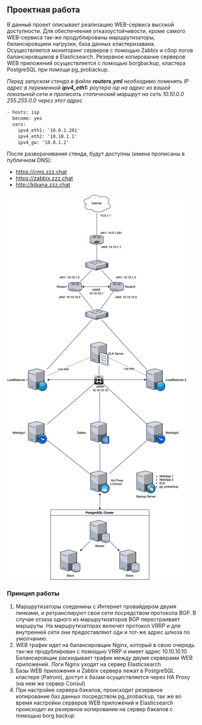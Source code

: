 ## Проектная работа

В данный проект описывает реализацию WEB-сервиса высокой доступности. Для обеспечеения отказоустойчивости, кроме самого WEB-сервиса так-же продублированы маршрутизаторы, балансировщики нагрузки, база данных кластеризавана. Осуществляется мониторинг серверов с помощью Zabbix и сбор логов балансировщиков в Elasticsearch. Резервное копирование серверов WEB приложений осуществляется с помощью borgbackup, кластера PostgreSQL при помощи pg_probackup.

*Перед запуском стенда в файле **routers.yml** необходимо поменять IP адрес в переменной **ipv4_eth1:** роутера isp  на адрес из вашей локальной сети и прописать статический маршрут на сеть 10.10.0.0 255.255.0.0 через этот адрес*
```
- hosts: isp
  become: yes
  vars:
    ipv4_eth1: '10.0.1.201'
    ipv4_eth2: '10.10.1.1'
    ipv4_gw: '10.0.1.2'
```
После разворачивания стенда, будут доступны (имена прописаны в публичном DNS):
- https://cms.zzz.chat
- https://zabbix.zzz.chat
- http://kibana.zzz.chat


![](MainDiagram.png)

### Принцип работы
1) Маршрутизаторы соеденины с Интернет провайдером двумя линками, и ретранслируют свои сети посредством протокола BGP. В случае отзаза одного из маршрутизаторов BGP перестраивает маршруты. На маршрутизаторах включет протокол VRRP и для внутренней сети они предоставляют оди и тот-же адрес шлюза по умолчанию.   
2) WEB трафик идет на балансировщик Nginx, который в свою очередь так-же продублирован с помощью VRRP и имеет адрес 10.10.10.10 Балансировщик раскидывает трафик между двумя серверами WEB приложений. Логи Nginx уходят на сервер Elasticsearch    
3) Базы WEB приложения и Zabbix сервера лежат в PostgreSQL кластере (Patroni), доступ к базам осуществляется через HA Proxy (на нем же сервер Consul) 
4) При настройке сервера бэкапов, происходит резервное копирование баз данных посредством pg_probackup, так же во время настройки серверов WEB приложений и Elasticsearch происходит их резервное копирование на сервер бэкапов с помощью borg backup
